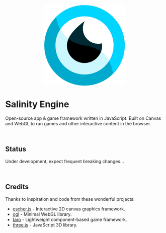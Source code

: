 <div align="center">
<img src="./files/logo/salinity256.png" alt="Salinity Engine"/>
</div>

# Salinity Engine

Open-source app & game framework written in JavaScript. Built on Canvas and WebGL to run games and other interactive content in the browser.

<br />

## Status

Under development, expect frequent breaking changes...

<br />

## Credits

Thanks to inspiration and code from these wonderful projects:
- [escher.js](https://github.com/tentone/escher.js) - Interactive 2D canvas graphics framework.
- [ogl](https://github.com/oframe/ogl) - Minimal WebGL library.
- [taro](https://github.com/Cloud9c/taro) - Lightweight component-based game framework.
- [three.js](https://github.com/mrdoob/three.js/) - JavaScript 3D library.

<br />
